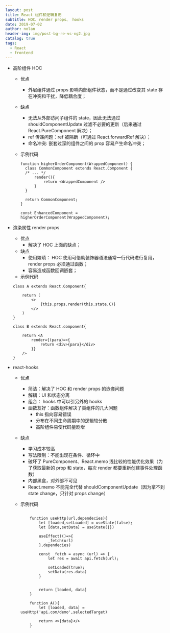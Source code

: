 ```yaml
---
layout: post
title: React 组件和逻辑复用
subtitle: HOC、render props、 hooks
date: 2019-07-02
author: nolan
header-img: img/post-bg-re-vs-ng2.jpg
catalog: true
tags:
  - React
  - frontend
---
```


- 高阶组件 HOC

  - 优点
    - 外层组件通过 props 影响内部组件状态，而不是通过改变其 state 存在冲突和干扰，降低耦合度；
  - 缺点
    - 无法从外部访问子组件的 state，因此无法通过 shouldComponentUpdate 过滤不必要的更新（后来通过 React.PureComponent 解决）；
    - ref 传递问题：ref 被隔断（可通过 React.forwardRef 解决）；
    - 命名冲突: 嵌套过深的组件之间的 prop 容易产生命名冲突；
  - 示例代码

    ```
    function higherOrderComponent(WrappedComponent) {
      class CommonComponent extends React.Component {
      /* ... */
          render(){
              return <WrappedComponent />
          }
      }

      return CommonComponent;
    }

    const EnhancedComponent = higherOrderComponent(WrappedComponent);

    ```

- 渲染属性 render props

  - 优点
    - 解决了 HOC 上面的缺点；
  - 缺点
    - 使用繁琐： HOC 使用可借助装饰器语法通常一行代码进行复用，render props 必须通过函数；
    - 容易造成函数回调嵌套；
  - 示例代码

  ```
  class A extends React.Component{

      return (
          <>
              {this.props.render(this.state.C)}
          </>
      )
  }

  class B extends React.component{

      return <A
          render={(para)=>{
              return <div>{para}</div>
          }}
      />
  }

  ```

- react-hooks

  - 优点
    - 简洁：解决了 HOC 和 render props 的嵌套问题
    - 解耦：UI 和状态分离
    - 组合： hooks 中可以引另外的 hooks
    - 函数友好：函数组件解决了类组件的几大问题
      - this 指向容易错误
      - 分布在不同生命周期中的逻辑较分散
      - 高阶组件易使代码量剧增
  - 缺点
    - 学习成本较高
    - 写法限制：不能出现在条件、循环中
    - 破坏了 PureComponent、React.memo 浅比较的性能优化效果（为了获取最新的 prop 和 state，每次 render 都要重新创建事件处理函数）
    - 内部黑盒，对外部不可见
    - React.memo 不能完全代替 shouldComponentUpdate（因为拿不到 state change，只针对 props change）
  - 示例代码

    ```

        function useHttp(url,dependecies){
            let [loaded,setLoaded] = useState(false);
            let [data,setData] = useState({})

            useEffect(()=>{
                _fetch(url)
            },dependecies)

            const _fetch = async (url) => {
                let res = await api.fetch(url);

                setLoaded(true);
                setData(res.data)
            }


            return [loaded, data]
        }

        function A(){
            let [loaded, data] = useHttp('api.com/demo',selectedTarget)

            return <>{data}</>
        }

    ```
